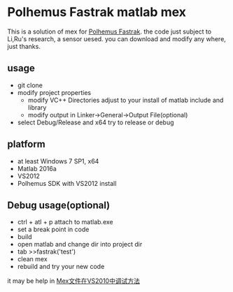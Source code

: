 # Polhemus Fastrak matlab mex

This is a solution of mex for [Polhemus Fastrak](http://polhemus.com/motion-tracking/all-trackers/fastrak/ "Polhemus Fastrak"). the code just subject to Li,Ru's research, a sensor uesed. you can download and modify any where, just thanks.

## usage ##
- git clone
- modify project properties
	- modify VC++ Directories adjust to your install of matlab include and library
	- modify output in Linker->General->Output File(optional)
- select Debug/Release and x64 try to release or debug

## platform ##
- at least Windows 7 SP1, x64
- Matlab 2016a
- VS2012
- Polhemus SDK with VS2012 install

## Debug usage(optional) ##
- ctrl + atl + p attach to matlab.exe
- set a break point in code
- build
- open matlab and change dir into project dir
- tab >>fastrak('test')
- clean mex
- rebuild and try your new code

it may be help in [Mex文件在VS2010中调试方法](http://www.cnblogs.com/lukylu/p/4042306.html)